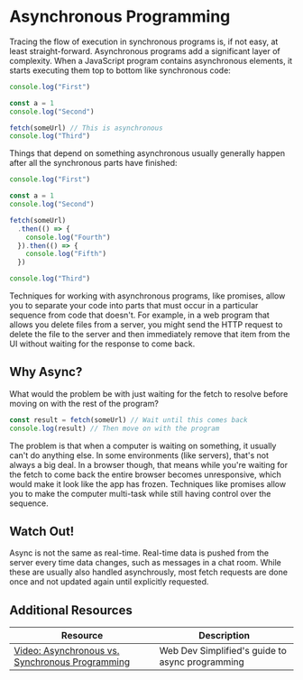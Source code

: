 # Asynchronous Programming

Tracing the flow of execution in synchronous programs is, if not easy, at least straight-forward. Asynchronous programs add a significant layer of complexity. When a JavaScript program contains asynchronous elements, it starts executing them top to bottom like synchronous code:

```js
console.log("First")

const a = 1
console.log("Second")

fetch(someUrl) // This is asynchronous
console.log("Third")
```

Things that depend on something asynchronous usually generally happen after all the synchronous parts have finished:

```js
console.log("First")

const a = 1
console.log("Second")

fetch(someUrl)
  .then(() => {
    console.log("Fourth")
  }).then(() => {
    console.log("Fifth")
  })

console.log("Third")
```

Techniques for working with asynchronous programs, like promises, allow you to separate your code into parts that must occur in a particular sequence from code that doesn't. For example, in a web program that allows you delete files from a server, you might send the HTTP request to delete the file to the server and then immediately remove that item from the UI without waiting for the response to come back.

## Why Async?

What would the problem be with just waiting for the fetch to resolve before moving on with the rest of the program?

```js
const result = fetch(someUrl) // Wait until this comes back
console.log(result) // Then move on with the program
```

The problem is that when a computer is waiting on something, it usually can't do anything else. In some environments (like servers), that's not always a big deal. In a browser though, that means while you're waiting for the fetch to come back the entire browser becomes unresponsive, which would make it look like the app has frozen. Techniques like promises allow you to make the computer multi-task while still having control over the sequence.

## Watch Out!

Async is not the same as real-time. Real-time data is pushed from the server every time data changes, such as messages in a chat room. While these are usually also handled asynchrously, most fetch requests are done once and not updated again until explicitly requested.


## Additional Resources

| Resource | Description |
| --- | --- |
| [Video: Asynchronous vs. Synchronous Programming](https://www.youtube.com/watch?v=Kpn2ajSa92c) | Web Dev Simplified's guide to async programming |
